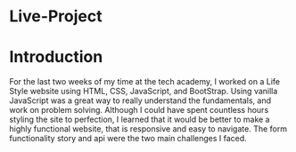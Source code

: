 # Live-Project
# Introduction
For the last two weeks of my time at the tech academy, I worked on a Life Style website using HTML, CSS, JavaScript, and BootStrap. Using vanilla JavaScript was a great way to really understand the fundamentals, and work on problem solving. Although I could have spent countless hours styling the site to perfection, I learned that it would be better to make a highly functional website, that is responsive and easy to navigate. The form functionality story and api were the two main challenges I faced.

 
